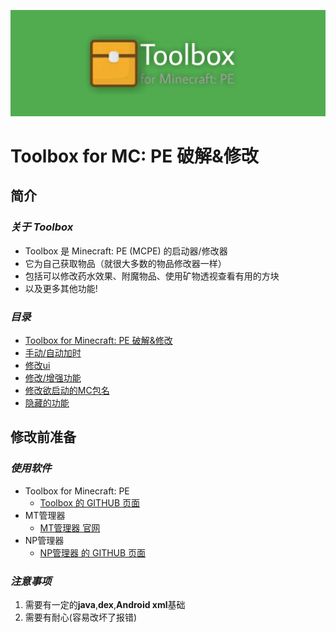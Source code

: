 ![header](img/header.jpg)
# **Toolbox for MC: PE 破解&修改**
## 简介
### *关于 Toolbox*
- Toolbox 是 Minecraft: PE (MCPE) 的启动器/修改器
- 它为自己获取物品（就很大多数的物品修改器一样）
- 包括可以修改药水效果、附魔物品、使用矿物透视查看有用的方块
- 以及更多其他功能!
### *目录*
- [Toolbox for Minecraft: PE 破解&修改](#)
- [手动/自动加时](ADDTIME.md)
- [修改ui](UI.md)
- [修改/增强功能](MODS.md)
- [修改欲启动的MC包名](INJECTPKG.md)
- [隐藏的功能](HIDDEN.md)
## 修改前准备
### *使用软件*
- Toolbox for Minecraft: PE
  - [Toolbox 的 GITHUB 页面](https://github.com/githubXiaowangzi/NP-Manager)
- MT管理器
  - [MT管理器 官网](https://bbs.binmt.cc/forum-2-1.html)
- NP管理器
  - [NP管理器 的 GITHUB 页面](https://github.com/githubXiaowangzi/NP-Manager)
### *注意事项*
1. 需要有一定的**java**,**dex**,**Android xml**基础
2. 需要有耐心(容易改坏了报错)
